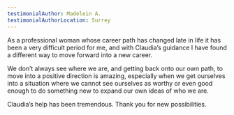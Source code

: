 ```yaml
---
testimonialAuthor: Madelein A.
testimonialAuthorLocation: Surrey
---
```

As a professional woman whose career path has changed late in life it has been a very difficult period for me, and with Claudia’s guidance I have found a different way to move forward into a new career.

We don’t always see where we are, and getting back onto our own path, to move into a positive direction is amazing, especially when we get ourselves into a situation where we cannot see ourselves as worthy or even good enough to do something new to expand our own ideas of who we are.

Claudia’s help has been tremendous. Thank you for new possibilities.